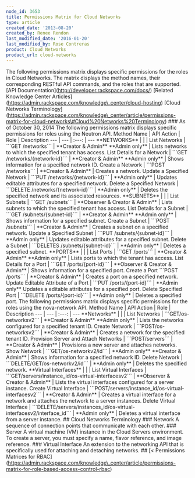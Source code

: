 ```yaml
---
node_id: 3653
title: Permissions Matrix for Cloud Networks
type: article
created_date: '2013-08-20'
created_by: Renee Rendon
last_modified_date: '2016-01-20'
last_modified_by: Rose Contreras
product: Cloud Networks
product_url: cloud-networks
---
```


The following permissions matrix displays specific permissions for the
roles in Cloud Networks. The matrix displays the method names, their
corresponding RESTful API commands, and the roles that are supported.
\[API Documentation\](http://developer.rackspace.com/docs/) \[Related
Knowledge Center
Articles\](https://admin.rackspace.com/knowledge\_center/cloud-hosting)
\[Cloud Networks
Terminology\](https://admin.rackspace.com/knowledge\_center/article/permissions-matrix-for-cloud-networks\#Cloud%20Networks%20Terminology)
\#\#\# As of October 30, 2014 The following permissions matrix displays
specific permissions for roles using the Neutron API. Method Name | API
Action | Role | Description --- | --- | :---: | --- \*\*NETWORKS\*\* | |
| List Networks | \`\`\`GET /networks\`\`\` | \*\*Creator & Admin\*\*
\*\*Admin only\*\* | Lists networks to which the specified tenant has
access. List Details for a Network | \`\`\`GET
/networks/{network-id}\`\`\` | \*\*Creator & Admin\*\* \*\*Admin
only\*\* | Shows information for a specified network ID. Create a
Network | \`\`\`POST /networks\`\`\` | \*\*Creator & Admin\*\* | Creates
a network. Update a Specified Network | \`\`\`PUT
/networks/{network-id}\`\`\` | \*\*Admin only\*\* | Updates editable
attributes for a specified network. Delete a Specified Network |
\`\`\`DELETE /networks/{network-id}\`\`\` | \*\*Admin only\*\* | Deletes
the specified network and its associated resources. \*\*SUBNETS\*\* | |
| List Subnets | \`\`\`GET /subnets\`\`\` | \*\*Observer & Creator &
Admin\*\* | Lists subnets to which the specified tenant has access. List
Details for a Subnet | \`\`\`GET /subnets/{subnet-id}\`\`\` |
\*\*Creator & Admin\*\* \*\*Admin only\*\* | Shows information for a
specified subnet. Create a Subnet | \`\`\`POST /subnets\`\`\` |
\*\*Creator & Admin\*\* | Creates a subnet on a specified network.
Update a Specified Subnet | \`\`\`PUT /subnets/{subnet-id}\`\`\` |
\*\*Admin only\*\* | Updates editable attributes for a specified subnet.
Delete a Subnet | \`\`\`DELETES /subnets/{subnet-id}\`\`\` | \*\*Admin
only\*\* | Deletes a specified subnet. \*\*PORTS\*\* | | | List Ports |
\`\`\`GET /ports\`\`\` | \*\*Creator & Admin\*\* \*\*Admin only\*\* |
Lists ports to which the tenant has access. List Details for a Port |
\`\`\`GET /ports/{port-id}\`\`\` | \*\*Observer & Creator & Admin\*\* |
Shows information for a specified port. Create a Port \`\`\`POST
/ports\`\`\` | \*\*Creator & Admin\*\* | Creates a port on a specified
network. Update Editable Attribute of a Port | \`\`\`PUT
/ports/{port-id}\`\`\` | \*\*Admin only\*\* Updates a editable
attributes for a specified port. Delete Specified Port | \`\`\`DELETE
/ports/{port-id}\`\`\` | \*\*Admin only\*\* | Deletes a specified port.
The following permissions matrix displays specific permissions for the
roles using the nova-network API. Method Name | API Action | Role |
Description --- | --- | :---: | --- \*\*Networks\*\* | | | List Networks
| \`\`\`GET/os-networksv2\`\`\` | \*\*Creator & Admin\*\* \*\*Admin
only\*\* | Lists the networks configured for a specified tenant ID.
Create Network | \`\`\`POST/os-networksv2\`\`\` | \*\*Creator &
Admin\*\* | Creates a network for the specified tenant ID. Provision
Server and Attach Networks | \`\`\`POST/servers\`\`\` | \*\*Creator &
Admin\*\* | Provisions a new server and attaches networks. Show Network
| \`\`\`GET/os-networkv2/id\`\`\` | \*\*Admin only\*\* \*\*Creator &
Admin\*\* | Shows information for a specified network ID. Delete Network
| \`\`\`DELETE/GET/os-networkv2/id\`\`\` | \*\*Admin only\*\* | Deletes
the specified network. \*\*Virtual Interfaces\*\* | | | List Virtual
Interfaces |
\`\`\`GET/servers/instance\_id/os-virtual-interfacesv2\`\`\` |
\*\*Observer & Creator & Admin\*\* | Lists the virtual interfaces
configured for a server instance. Create Virtual Interface |
\`\`\`POST/servers/instance\_id/os-virtual-interfacesv2\`\`\` |
\*\*Creator & Admin\*\* | Creates a virtual interface for a network and
attaches the network to a server instances. Delete Virtual Interface |
\`\`\`DELETE/servers/instances\_id/os-virtual-interfacesv2/interface\_id\`\`\`
| \*\*Admin only\*\* | Deletes a virtual interface from a server
instance. \#\# Cloud Networks Terminology \#\#\# Network A sequence of
connection points that communicate with each other. \#\#\# Server A
virtual machine (VM) instance in the Cloud Servers environment. To
create a server, you must specify a name, flavor reference, and image
reference. \#\#\# Virtual Interface An extension to the networking API
that is specifically used for attaching and detaching networks. \#\#
\[&lt; Permissions Matrices for
RBAC\](https://admin.rackspace.com/knowledge\_center/article/permissions-matrix-for-role-based-access-control-rbac)

